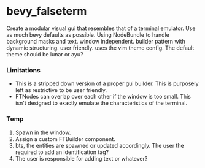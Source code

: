 # bevy_falseterm
Create a modular visual gui that resembles that of a terminal emulator. 
Use as much bevy defaults as possible. 
    Using NodeBundle to handle background masks and text.
window independent.
builder pattern with dynamic structuring.
user friendly. 
uses the vim theme config.
    The default theme should be lunar or ayu?

### Limitations 
- This is a stripped down version of a proper gui builder. This is purposely left as restrictive to be user friendly. 
- FTNodes can overlap over each other if the window is too small. This isn't designed to exactly emulate the characteristics of the terminal.

### Temp
1. Spawn in the window.
2. Assign a custom FTBuilder component.
3. bts, the entities are spawned or updated accordingly. The user the required to add an identification tag? 
4. The user is responsible for adding text or whatever? 

